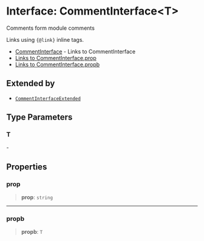 # Interface: CommentInterface\<T\>

Comments form module comments

Links using `{@link}` inline tags.

- [CommentInterface](CommentInterface.md) - Links to CommentInterface
- [Links to CommentInterface.prop](CommentInterface.md#prop)
- [Links to CommentInterface.propb](CommentInterface.md#propb)

## Extended by

- [`CommentInterfaceExtended`](CommentInterfaceExtended.md)

## Type Parameters

### T

\-

## Properties

### prop

> **prop**: `string`

***

### propb

> **propb**: `T`
